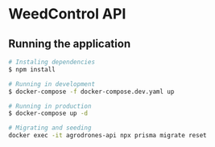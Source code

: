 # WeedControl API

## Running the application

```bash
# Instaling dependencies
$ npm install

# Running in development
$ docker-compose -f docker-compose.dev.yaml up

# Running in production
$ docker-compose up -d

# Migrating and seeding
docker exec -it agrodrones-api npx prisma migrate reset
```
